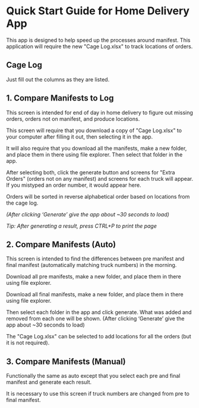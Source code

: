 # Quick Start Guide for Home Delivery App
  

This app is designed to help speed up the processes around manifest. This application will require the new "Cage Log.xlsx" to track locations of orders.

 

## Cage Log 
Just fill out the columns as they are listed.

  

## 1. Compare Manifests to Log 
This screen is intended for end of day in home delivery to figure out missing orders, orders not on manifest, and produce locations. 

  

This screen will require that you download a copy of "Cage Log.xlsx" to your computer after filling it out, then selecting it in the app. 

It will also require that you download all the manifests, make a new folder, and place them in there using file explorer. Then select that folder in the app. 

  

After selecting both, click the generate button and screens for "Extra Orders" (orders not on any manifest) and screens for each truck will appear.  If you mistyped an order number, it would appear here. 

Orders will be sorted in reverse alphabetical order based on locations from the cage log.

*(After clicking ‘Generate’ give the app about ~30 seconds to load)*

*Tip: After generating a result, press CTRL+P to print the page*

  

## 2. Compare Manifests (Auto) 
This screen is intended to find the differences between pre manifest and final manifest (automatically matching truck numbers) in the morning. 

  

Download all pre manifests, make a new folder, and place them in there using file explorer.  

Download all final manifests, make a new folder, and place them in there using file explorer. 

Then select each folder in the app and click generate. What was added and removed from each one will be shown. (After clicking ‘Generate’ give the app about ~30 seconds to load) 

  

The "Cage Log.xlsx" can be selected to add locations for all the orders (but it is not required). 

 

## 3. Compare Manifests (Manual) 
Functionally the same as auto except that you select each pre and final manifest and generate each result. 

It is necessary to use this screen if truck numbers are changed from pre to final manifest. 
